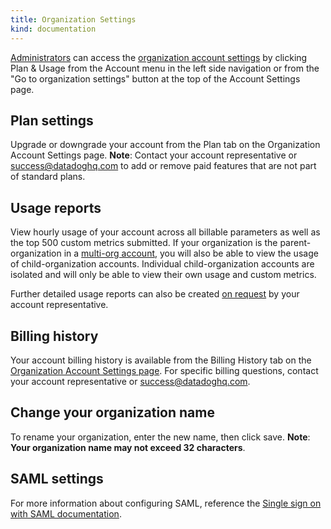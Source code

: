 ```yaml
---
title: Organization Settings
kind: documentation
---
```


[Administrators][1] can access the [organization account settings][2] by clicking Plan & Usage from the Account menu in the left side navigation or from the "Go to organization settings" button at the top of the Account Settings page.

## Plan settings

Upgrade or downgrade your account from the Plan tab on the Organization Account Settings page. 
**Note**: Contact your account representative or [success@datadoghq.com][3] to add or remove paid features that are not part of standard plans.

## Usage reports

View hourly usage of your account across all billable parameters as well as the top 500 custom metrics submitted. If your organization is the parent-organization in a [multi-org account][4], you will also be able to view the usage of child-organization accounts. Individual child-organization accounts are isolated and will only be able to view their own usage and custom metrics.

Further detailed usage reports can also be created [on request][3] by your account representative.

## Billing history

Your account billing history is available from the Billing History tab on the [Organization Account Settings page][2]. For specific billing questions, contact your account representative or [success@datadoghq.com][3].

## Change your organization name

To rename your organization, enter the new name, then click save. 
**Note**: **Your organization name may not exceed 32 characters**.

## SAML settings

For more information about configuring SAML, reference the [Single sign on with SAML documentation][5].


[1]: http://localhost:1313/account_management/team/#datadog-user-roles
[2]: https://app.datadoghq.com/account/billing
[3]: mailto://success@datadoghq.com
[4]: /account_management/multi_organization/
[5]: /account_management/saml/